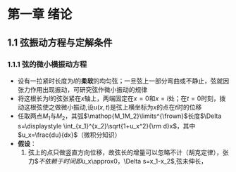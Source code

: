 # 第一章 绪论
## 1.1 弦振动方程与定解条件
### 1.1.1 弦的微小横振动方程
* 设有一拉紧时长度为$l$的**柔软**的均匀弦；一旦弦上一部分弯曲或不静止，弦就因张力作用出现振动，可研究弦作微小振动的规律
* 将这根长为$l$的弦张紧在$x$轴上，两端固定在$x=0$和$x=l$处；在$t=0$时刻，拨动这根弦使之做微小振动,设$u(x,t)$是弦上横坐标为$x$的点在$t$时的位移
* 任取两点$M_1$与$M_2$，其弧$\mathop{M_1M_2}\limits^{\frown}$长度$\Delta s=\displaystyle \int_{x_1}^{x_2}\sqrt{1+u_x^2}{\rm d}x$，其中$u_x=\frac{du}{dx}$（微积分知识）
* **假设**：
    1. 弦上的点只做竖直方向位移，故弦长的增量可以忽略不计（胡克定律），张力$$不依赖于时间即$u_x\approx0$，$\Delta s=x_1-x_2$,弦未伸长，
